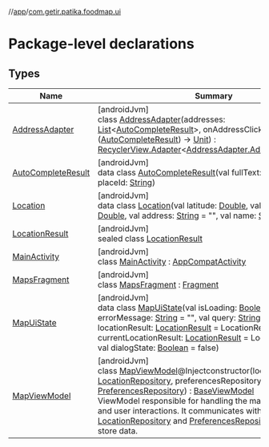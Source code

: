 //[app](../../index.md)/[com.getir.patika.foodmap.ui](index.md)

# Package-level declarations

## Types

| Name | Summary |
|---|---|
| [AddressAdapter](-address-adapter/index.md) | [androidJvm]<br>class [AddressAdapter](-address-adapter/index.md)(addresses: [List](https://kotlinlang.org/api/latest/jvm/stdlib/kotlin.collections/-list/index.html)&lt;[AutoCompleteResult](-auto-complete-result/index.md)&gt;, onAddressClick: ([AutoCompleteResult](-auto-complete-result/index.md)) -&gt; [Unit](https://kotlinlang.org/api/latest/jvm/stdlib/kotlin/-unit/index.html)) : [RecyclerView.Adapter](https://developer.android.com/reference/kotlin/androidx/recyclerview/widget/RecyclerView.Adapter.html)&lt;[AddressAdapter.AddressViewHolder](-address-adapter/-address-view-holder/index.md)&gt; |
| [AutoCompleteResult](-auto-complete-result/index.md) | [androidJvm]<br>data class [AutoCompleteResult](-auto-complete-result/index.md)(val fullText: [String](https://kotlinlang.org/api/latest/jvm/stdlib/kotlin/-string/index.html), val placeId: [String](https://kotlinlang.org/api/latest/jvm/stdlib/kotlin/-string/index.html)) |
| [Location](-location/index.md) | [androidJvm]<br>data class [Location](-location/index.md)(val latitude: [Double](https://kotlinlang.org/api/latest/jvm/stdlib/kotlin/-double/index.html), val longitude: [Double](https://kotlinlang.org/api/latest/jvm/stdlib/kotlin/-double/index.html), val address: [String](https://kotlinlang.org/api/latest/jvm/stdlib/kotlin/-string/index.html) = &quot;&quot;, val name: [String](https://kotlinlang.org/api/latest/jvm/stdlib/kotlin/-string/index.html) = &quot;&quot;) |
| [LocationResult](-location-result/index.md) | [androidJvm]<br>sealed class [LocationResult](-location-result/index.md) |
| [MainActivity](-main-activity/index.md) | [androidJvm]<br>class [MainActivity](-main-activity/index.md) : [AppCompatActivity](https://developer.android.com/reference/kotlin/androidx/appcompat/app/AppCompatActivity.html) |
| [MapsFragment](-maps-fragment/index.md) | [androidJvm]<br>class [MapsFragment](-maps-fragment/index.md) : [Fragment](https://developer.android.com/reference/kotlin/androidx/fragment/app/Fragment.html) |
| [MapUiState](-map-ui-state/index.md) | [androidJvm]<br>data class [MapUiState](-map-ui-state/index.md)(val isLoading: [Boolean](https://kotlinlang.org/api/latest/jvm/stdlib/kotlin/-boolean/index.html) = false, val errorMessage: [String](https://kotlinlang.org/api/latest/jvm/stdlib/kotlin/-string/index.html) = &quot;&quot;, val query: [String](https://kotlinlang.org/api/latest/jvm/stdlib/kotlin/-string/index.html) = &quot;&quot;, val locationResult: [LocationResult](-location-result/index.md) = LocationResult.Idle, val currentLocationResult: [LocationResult](-location-result/index.md) = LocationResult.Idle, val dialogState: [Boolean](https://kotlinlang.org/api/latest/jvm/stdlib/kotlin/-boolean/index.html) = false) |
| [MapViewModel](-map-view-model/index.md) | [androidJvm]<br>class [MapViewModel](-map-view-model/index.md)@Injectconstructor(locationRepository: [LocationRepository](../com.getir.patika.foodmap.data/-location-repository/index.md), preferencesRepository: [PreferencesRepository](../com.getir.patika.foodmap.data/-preferences-repository/index.md)) : [BaseViewModel](../com.getir.patika.foodmap/-base-view-model/index.md)<br>ViewModel responsible for handling the map-related logic and user interactions. It communicates with [LocationRepository](../com.getir.patika.foodmap.data/-location-repository/index.md) and [PreferencesRepository](../com.getir.patika.foodmap.data/-preferences-repository/index.md) to fetch and store data. |
